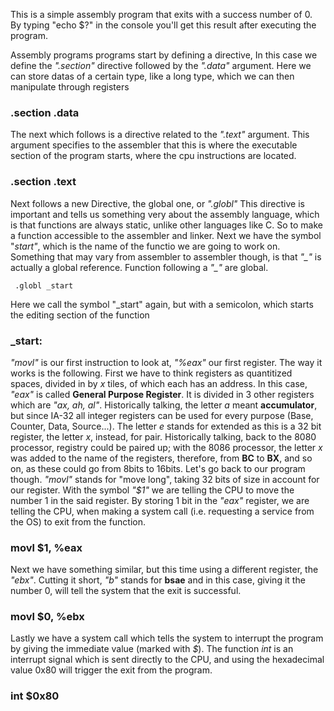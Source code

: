 This is a simple assembly program that exits with a success number of 0. By typing "echo $?" in the console you'll get this result after executing the program. 

Assembly programs programs start by defining a directive, In this case we define the _".section"_ directive followed by the _".data"_ argument. Here we can store datas of a certain type, like a long type, which we can then manipulate through registers   
    
###  .section .data

The next which follows is a directive related to the _".text"_ argument. This argument specifies to the assembler that this is where the executable section of the program starts, where the cpu instructions are located.

###  .section .text

Next follows a new Directive, the global one, or _".globl"_ This directive is important and tells us something very about the assembly language, which is that functions are always static, unlike other languages like C. So to make a function accessible  to the assembler and linker. Next we have the symbol "_start"_, which is the name of the functio we are going to work on. Something that may vary from assembler to assembler though, is that _"\_"_ is actually a global reference. Function following a _"\_"_ are global.

     .globl _start

Here we call the symbol "_start" again, but with a semicolon, which starts the editing section of the function 

### _start:

_"movl"_ is our first instruction to look at, _"%eax"_ our first register. The way it works is the following. First we have to think registers as  quantitized spaces, divided in by _x_ tiles, of which each has an address. In this case, _"eax"_ is called **General Purpose Register**. It is divided in 3 other registers which are _"ax, ah, al"_. Historically talking, the letter _a_ meant **accumulator**, but since IA-32 all integer registers can be used for every purpose (Base, Counter, Data, Source...). The letter _e_ stands for extended as this is a 32 bit register, the letter _x_, instead, for pair. Historically talking, back to the 8080 processor, registry could be paired up; with the 8086 processor, the letter _x_ was added to the name of the registers, therefore, from **BC** to **BX**, and so on, as these could go from 8bits to 16bits. Let's go back to our program though. _"movl"_ stands for "move long", taking 32 bits of size in account for our register. With the symbol _"$1"_ we are telling the CPU to move the number 1 in the said register. By storing 1 bit in the _"eax"_ register, we are telling the CPU, when making a system call (i.e. requesting a service from the OS) to exit from the function. 

###    movl $1, %eax

Next we have something similar, but this time using a different register, the _"ebx"_. Cutting it short, _"b"_ stands for **bsae** and in this case, giving it the number 0, will tell the system that the exit is successful. 

###    movl $0, %ebx

Lastly we have a system call which tells the system to interrupt the program by giving the immediate value (marked with _$_). The function _int_ is an interrupt signal which is sent directly to the CPU, and using the hexadecimal value 0x80 will trigger the exit from the program.

###    int $0x80

